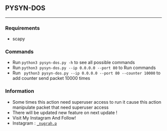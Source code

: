 ## PYSYN-DOS
---
### Requirements 
- scapy
### Commands
- Run ```` python3 pysyn-dos.py -h ```` to see all possible commands
- Run ```` python3 pysyn-dos.py --ip 0.0.0.0 --port 80 ```` to Run commands
- Run ```` python3 pysyn-dos.py --ip 0.0.0.0 --port 80 --counter 10000```` to add counter send packet 10000 times
### Information
- Some times this action need superuser access to run it cause this action manipulate packet that need superuser access
- There will be updated new feature on next update !
- Visit My Instagram And Follow!
- Instagram : <a href="https://instagram.com/_nugrah.p" target="_blank">`_nugrah.p`</a>